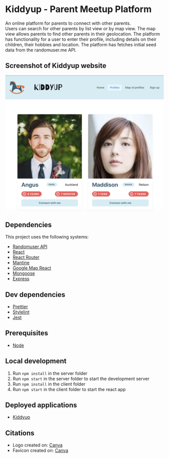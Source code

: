 # Kiddyup - Parent Meetup Platform

An online platform for parents to connect with other parents.  
Users can search for other parents by list view or by map view. The map view allows parents to find other parents in their geolocation.
The platform has functionality for a user to enter their profile, including details on their children, their hobbies and location.
The platform has fetches initial seed data from the randomuser.me API.

## Screenshot of Kiddyup website

![Screenshot of Kiddyup website](kiddyup.png)

## Dependencies

This project uses the following systems:

- [Randomuser API](https://randomuser.me/)
- [React](https://github.com/facebook/react)
- [React Router](https://reactrouter.com/docs/en/v6)
- [Mantine](https://mantine.dev/)
- [Google Map React](https://www.npmjs.com/package/google-map-react)
- [Mongoose](https://mongoosejs.com/)
- [Express](https://expressjs.com/)

## Dev dependencies

- [Prettier](https://prettier.io/)
- [Stylelint](https://stylelint.io/)
- [Jest](https://jestjs.io/)

## Prerequisites

- [Node](https://nodejs.org/)

## Local development

1. Run `npm install` in the server folder
2. Run `npm start` in the server folder to start the development server
3. Run `npm install` in the client folder
4. Run `npm start` in the client folder to start the react app

## Deployed applications

- [Kiddyup](http://......)

## Citations

- Logo created on: [Canva](https://www.canva.com/)
- Favicon created on: [Canva](https://www.canva.com/)
